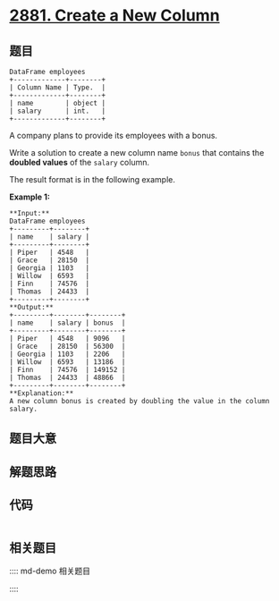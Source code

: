 # [2881. Create a New Column](https://leetcode.com/problems/create-a-new-column)

## 题目


    DataFrame employees
    +-------------+--------+
    | Column Name | Type.  |
    +-------------+--------+
    | name        | object |
    | salary      | int.   |
    +-------------+--------+
    

A company plans to provide its employees with a bonus.

Write a solution to create a new column name `bonus` that contains the
**doubled values** of the `salary` column.

The result format is in the following example.



**Example 1:**

    
    
    **Input:**
    DataFrame employees
    +---------+--------+
    | name    | salary |
    +---------+--------+
    | Piper   | 4548   |
    | Grace   | 28150  |
    | Georgia | 1103   |
    | Willow  | 6593   |
    | Finn    | 74576  |
    | Thomas  | 24433  |
    +---------+--------+
    **Output:**
    +---------+--------+--------+
    | name    | salary | bonus  |
    +---------+--------+--------+
    | Piper   | 4548   | 9096   |
    | Grace   | 28150  | 56300  |
    | Georgia | 1103   | 2206   |
    | Willow  | 6593   | 13186  |
    | Finn    | 74576  | 149152 |
    | Thomas  | 24433  | 48866  |
    +---------+--------+--------+
    **Explanation:** 
    A new column bonus is created by doubling the value in the column salary.


## 题目大意

## 解题思路

## 代码

```javascript

```

## 相关题目

:::: md-demo 相关题目

::::

